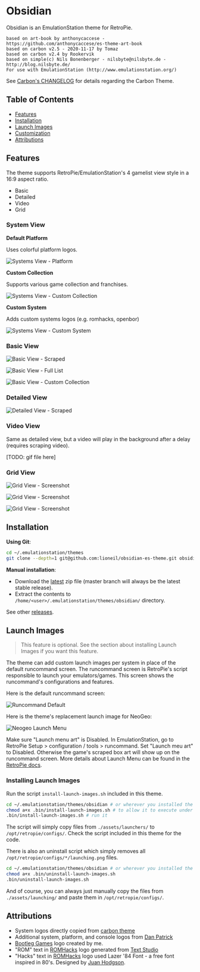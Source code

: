 # Obsidian

Obsidian is an EmulationStation theme for RetroPie.

```
based on art-book by anthonycaccese - https://github.com/anthonycaccese/es-theme-art-book
based on carbon v2.5 - 2020-11-17 by Tomaz
based on carbon v2.4 by Rookervik
based on simple(c) Nils Bonenberger - nilsbyte@nilsbyte.de - http://blog.nilsbyte.de/
For use with EmulationStation (http://www.emulationstation.org/)
```
See [Carbon's CHANGELOG](./CARBON_CHANGELOG.txt) for details regarding the Carbon Theme.



## Table of Contents

- [Features](#features)
- [Installation](#installation)
- [Launch Images](#launch-images)
- [Customization](#customization)
- [Attributions](#attributions)


## Features

The theme supports RetroPie/EmulationStation's 4 gamelist view style in a 16:9 aspect ratio.

- Basic
- Detailed
- Video
- Grid


### System View

**Default Platform**

Uses colorful platform logos.

![Systems View - Platform](./assets/screenshots/ui.system.platform.png)

**Custom Collection**

Supports various game collection and franchises.

![Systems View - Custom Collection](./assets/screenshots/ui.system.custom-collection.png)

**Custom System**

Adds custom systems logos (e.g. romhacks, openbor)

![Systems View - Custom System](./assets/screenshots/ui.system.custom-system.png)


### Basic View

![Basic View - Scraped](./assets/screenshots/ui.basic.png)

![Basic View - Full List](./assets/screenshots/ui.basic.snes.png)

![Basic View - Custom Collection](./assets/screenshots/ui.basic.sf.png)

### Detailed View

![Detailed View - Scraped](./assets/screenshots/ui.detailed.png)

### Video View

Same as detailed view, but a video will play in the background after a delay (requires scraping video).

[TODO: gif file here]

### Grid View

![Grid View - Screenshot](./assets/screenshots/ui.grid.scraped.png)

![Grid View - Screenshot](./assets/screenshots/ui.grid.romhacks.png)

![Grid View - Screenshot](./assets/screenshots/ui.grid.romhacks.alt.png)


## Installation

**Using Git**:

```bash
cd ~/.emulationstation/themes
git clone --depth=1 git@github.com:lioneil/obsidian-es-theme.git obsidian
```

**Manual installation**:

- Download the [latest](#todo-download-link) zip file (master branch will always be the latest stable release). 
- Extract the contents to `/home/<user>/.emulationstation/themes/obsidian/` directory.

See other [releases](#todo-releases-link).


## Launch Images

> This feature is optional. See the section about installing Launch Images if you want this feature.

The theme can add custom launch images per system in place of the default runcommand screen. The runcommand screen is RetroPie's script responsible to launch your emulators/games. This screen shows the runcommand's configurations and features.

Here is the default runcommand screen:

![Runcommand Default](./assets/screenshots/launching-default.png)

Here is the theme's replacement launch image for NeoGeo:

![Neogeo Launch Menu](./assets/launching/neogeo/launching.png)

Make sure "Launch menu art" is Disabled. In EmulationStation, go to RetroPie Setup > configuration / tools > runcommand. Set "Launch meu art" to Disabled. Otherwise the game's scraped box art will show up on the runcommand screen. More details about Launch Menu can be found in the [RetroPie docs](https://retropie.org.uk/docs/Runcommand/#adding-custom-launching-images).


### Installing Launch Images

Run the script `install-launch-images.sh` included in this theme.

```bash
cd ~/.emulationstation/themes/obsidian # or wherever you installed the theme.
chmod a+x .bin/install-launch-images.sh # to allow it to execute under your user
.bin/install-launch-images.sh # run it
```

The script will simply copy files from `./assets/launchers/` to `/opt/retropie/configs/`. Check the script included in this theme for the code.

There is also an uninstall script which simply removes all `/opt/retropie/configs/*/launching.png` files.

```bash
cd ~/.emulationstation/themes/obsidian # or wherever you installed the theme.
chmod a+x .bin/uninstall-launch-images.sh
.bin/uninstall-launch-images.sh
```

And of course, you can always just manually copy the files from `./assets/launching/` and paste them in `/opt/retropie/configs/`.


## Attributions

- System logos directly copied from [carbon theme](https://github.com/RetroPie/es-theme-carbon-2021)
- Additional system, platform, and console logos from [Dan Patrick](https://archive.org/details/console-logos-professionally-redrawn-plus-official-versions)  
- [Bootleg Games](./bootlegs/marquee.png) logo created by me.
- "ROM" text in [ROMHacks](./romhacks/marquee.png) logo generated from <a href="https://www.textstudio.com/">Text Studio</a>
- "Hacks" text in [ROMHacks](./romhacks/marquee.png) logo used Lazer '84 Font - a free font inspired in 80's. Designed by [Juan Hodgson](https://www.behance.net/gallery/31261857/LAZER-84-Free-Font).
